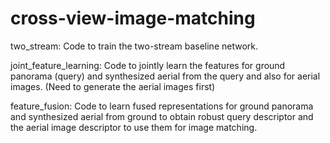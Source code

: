 # cross-view-image-matching

two_stream: Code to train the two-stream baseline network.

joint_feature_learning: Code to jointly learn the features for ground panorama (query) and synthesized aerial from the query and also for aerial images. (Need to generate the aerial images first)

feature_fusion: Code to learn fused representations for ground panorama and synthesized aerial from ground to obtain robust query descriptor and the aerial image descriptor to use them for image matching.
